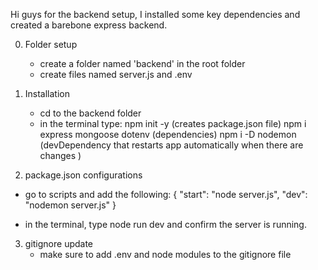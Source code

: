 Hi guys for the backend setup, I installed some key dependencies and created a barebone express backend.

0. Folder setup
     - create a folder named 'backend' in the root folder
     - create files named server.js and .env

1. Installation
     - cd to the backend folder
     - in the terminal type:
         npm init -y (creates package.json file)
         npm i express mongoose dotenv (dependencies)
         npm i -D nodemon (devDependency that restarts app automatically when there are changes )


2. package.json configurations

  - go to scripts and add the following:
      {
            "start": "node server.js",
            "dev": "nodemon server.js"
      }
  
  - in the terminal, type node run dev and confirm the server is running.

3. gitignore update
    - make sure to add .env and node modules to the gitignore file
 
          

